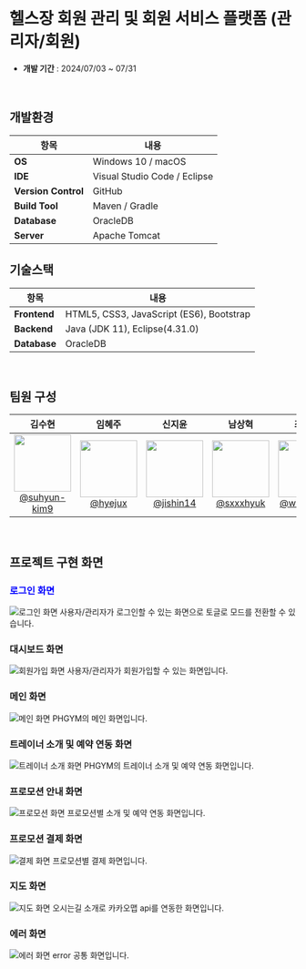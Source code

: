 # 헬스장 회원 관리 및 회원 서비스 플랫폼 (관리자/회원)

- **개발 기간** : 2024/07/03 ~ 07/31

<br>
  
## 개발환경

| 항목 | 내용 |
|---|---|
| **OS** | Windows 10 / macOS |
| **IDE** | Visual Studio Code / Eclipse |
| **Version Control** | GitHub |
| **Build Tool** | Maven / Gradle |
| **Database** | OracleDB |
| **Server** | Apache Tomcat |

## 기술스택

| 항목 | 내용 |
|---|---|
| **Frontend** | HTML5, CSS3, JavaScript (ES6), Bootstrap |
| **Backend** | Java (JDK 11), Eclipse(4.31.0) |
| **Database** | OracleDB |

<br>


## 팀원 구성

<div align="center">

| **김수현** | **임혜주** | **신지윤** | **남상혁** | **최해찬** |
| :------: |  :------: | :------: | :------: | :------: |
| [<img src="https://avatars.githubusercontent.com/u/172233951?s=64&v=4" height=100> <br/> @suhyun-kim9](https://github.com/@suhyun-kim9) | [<img src="https://avatars.githubusercontent.com/u/129069292?v=4" height=100> <br/> @hyejux](https://github.com/@hyejux) | [<img src="https://avatars.githubusercontent.com/u/80537541?s=64&v=4" height=100> <br/> @jishin14](https://github.com/jishin14) | [<img src="https://avatars.githubusercontent.com/u/180147317?v=4" height=100> <br/> @sxxxhyuk](https://github.com/sxxxhyuk) | [<img src="https://avatars.githubusercontent.com/u/172337052?v=4" height=100> <br/> @whfh3832](https://github.com/whfh3832) |

</div>

<br>

## 프로젝트 구현 화면

### <span style="color: blue;">로그인 화면</span>
![로그인 화면](./images/login.png)
사용자/관리자가 로그인할 수 있는 화면으로 토글로 모드를 전환할 수 있습니다.

### 대시보드 화면
![회원가입 화면](./images/join.png)
사용자/관리자가 회원가입할 수 있는 화면입니다.

### 메인 화면
![메인 화면](./images/mainHome.png)
PHGYM의 메인 화면입니다.

### 트레이너 소개 및 예약 연동 화면
![트레이너 소개 화면](./images/intro.png)
PHGYM의 트레이너 소개 및 예약 연동 화면입니다.

### 프로모션 안내 화면
![프로모션 화면](./images/promotionList.png)
프로모션별 소개 및 예약 연동 화면입니다.

### 프로모션 결제 화면
![결제 화면](./images/promotion.png)
프로모션별 결제 화면입니다.

### 지도 화면
![지도 화면](./images/map.png)
오시는길 소개로 카카오맵 api를 연동한 화면입니다.

### 에러 화면
![에러 화면](./images/error.png)
error 공통 화면입니다.








